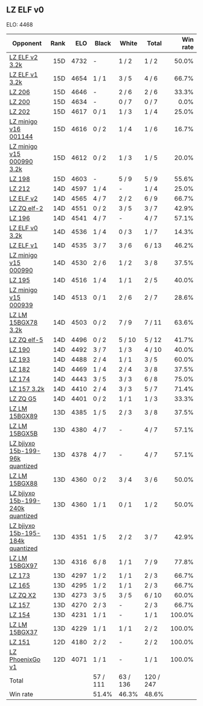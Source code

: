 ## LZ ELF v0 ##

ELO: 4468

Opponent | Rank | ELO | Black | White | Total | Win rate
---------|-----:|----:|-------|-------|-------|-------:
[LZ ELF v2 3.2k](LZ%20ELF%20v2%203.2k.md) | 15D | 4732 | - | 1 / 2 | 1 / 2 | 50.0%
[LZ ELF v1 3.2k](LZ%20ELF%20v1%203.2k.md) | 15D | 4654 | 1 / 1 | 3 / 5 | 4 / 6 | 66.7%
[LZ 206](LZ%20206.md) | 15D | 4646 | - | 2 / 6 | 2 / 6 | 33.3%
[LZ 200](LZ%20200.md) | 15D | 4634 | - | 0 / 7 | 0 / 7 | 0.0%
[LZ 202](LZ%20202.md) | 15D | 4617 | 0 / 1 | 1 / 3 | 1 / 4 | 25.0%
[LZ minigo v16 001144](LZ%20minigo%20v16%20001144.md) | 15D | 4616 | 0 / 2 | 1 / 4 | 1 / 6 | 16.7%
[LZ minigo v15 000990 3.2k](LZ%20minigo%20v15%20000990%203.2k.md) | 15D | 4612 | 0 / 2 | 1 / 3 | 1 / 5 | 20.0%
[LZ 198](LZ%20198.md) | 15D | 4603 | - | 5 / 9 | 5 / 9 | 55.6%
[LZ 212](LZ%20212.md) | 14D | 4597 | 1 / 4 | - | 1 / 4 | 25.0%
[LZ ELF v2](LZ%20ELF%20v2.md) | 14D | 4565 | 4 / 7 | 2 / 2 | 6 / 9 | 66.7%
[LZ ZQ elf-2](LZ%20ZQ%20elf-2.md) | 14D | 4551 | 0 / 2 | 3 / 5 | 3 / 7 | 42.9%
[LZ 196](LZ%20196.md) | 14D | 4541 | 4 / 7 | - | 4 / 7 | 57.1%
[LZ ELF v0 3.2k](LZ%20ELF%20v0%203.2k.md) | 14D | 4536 | 1 / 4 | 0 / 3 | 1 / 7 | 14.3%
[LZ ELF v1](LZ%20ELF%20v1.md) | 14D | 4535 | 3 / 7 | 3 / 6 | 6 / 13 | 46.2%
[LZ minigo v15 000990](LZ%20minigo%20v15%20000990.md) | 14D | 4530 | 2 / 6 | 1 / 2 | 3 / 8 | 37.5%
[LZ 195](LZ%20195.md) | 14D | 4516 | 1 / 4 | 1 / 1 | 2 / 5 | 40.0%
[LZ minigo v15 000939](LZ%20minigo%20v15%20000939.md) | 14D | 4513 | 0 / 1 | 2 / 6 | 2 / 7 | 28.6%
[LZ LM 15BGX78 3.2k](LZ%20LM%2015BGX78%203.2k.md) | 14D | 4503 | 0 / 2 | 7 / 9 | 7 / 11 | 63.6%
[LZ ZQ elf-5](LZ%20ZQ%20elf-5.md) | 14D | 4496 | 0 / 2 | 5 / 10 | 5 / 12 | 41.7%
[LZ 190](LZ%20190.md) | 14D | 4492 | 3 / 7 | 1 / 3 | 4 / 10 | 40.0%
[LZ 193](LZ%20193.md) | 14D | 4488 | 2 / 4 | 1 / 1 | 3 / 5 | 60.0%
[LZ 182](LZ%20182.md) | 14D | 4469 | 1 / 4 | 2 / 4 | 3 / 8 | 37.5%
[LZ 174](LZ%20174.md) | 14D | 4443 | 3 / 5 | 3 / 3 | 6 / 8 | 75.0%
[LZ 157 3.2k](LZ%20157%203.2k.md) | 14D | 4410 | 2 / 4 | 3 / 3 | 5 / 7 | 71.4%
[LZ ZQ G5](LZ%20ZQ%20G5.md) | 14D | 4401 | 0 / 2 | 1 / 1 | 1 / 3 | 33.3%
[LZ LM 15BGX89](LZ%20LM%2015BGX89.md) | 13D | 4385 | 1 / 5 | 2 / 3 | 3 / 8 | 37.5%
[LZ LM 15BGX5B](LZ%20LM%2015BGX5B.md) | 13D | 4380 | 4 / 7 | - | 4 / 7 | 57.1%
[LZ bjiyxo 15b-199-96k quantized](LZ%20bjiyxo%2015b-199-96k%20quantized.md) | 13D | 4378 | 4 / 7 | - | 4 / 7 | 57.1%
[LZ LM 15BGX88](LZ%20LM%2015BGX88.md) | 13D | 4360 | 0 / 2 | 3 / 4 | 3 / 6 | 50.0%
[LZ bjiyxo 15b-199-240k quantized](LZ%20bjiyxo%2015b-199-240k%20quantized.md) | 13D | 4360 | 1 / 1 | 0 / 1 | 1 / 2 | 50.0%
[LZ bjiyxo 15b-195-184k quantized](LZ%20bjiyxo%2015b-195-184k%20quantized.md) | 13D | 4351 | 1 / 5 | 2 / 2 | 3 / 7 | 42.9%
[LZ LM 15BGX97](LZ%20LM%2015BGX97.md) | 13D | 4316 | 6 / 8 | 1 / 1 | 7 / 9 | 77.8%
[LZ 173](LZ%20173.md) | 13D | 4297 | 1 / 2 | 1 / 1 | 2 / 3 | 66.7%
[LZ 165](LZ%20165.md) | 13D | 4295 | 1 / 2 | 1 / 1 | 2 / 3 | 66.7%
[LZ ZQ X2](LZ%20ZQ%20X2.md) | 13D | 4273 | 3 / 5 | 3 / 5 | 6 / 10 | 60.0%
[LZ 157](LZ%20157.md) | 13D | 4270 | 2 / 3 | - | 2 / 3 | 66.7%
[LZ 154](LZ%20154.md) | 13D | 4231 | 1 / 1 | - | 1 / 1 | 100.0%
[LZ LM 15BGX37](LZ%20LM%2015BGX37.md) | 13D | 4229 | 1 / 1 | 1 / 1 | 2 / 2 | 100.0%
[LZ 151](LZ%20151.md) | 12D | 4180 | 2 / 2 | - | 2 / 2 | 100.0%
[LZ PhoenixGo v1](LZ%20PhoenixGo%20v1.md) | 12D | 4071 | 1 / 1 | - | 1 / 1 | 100.0%
Total | | | 57 / 111 | 63 / 136 | 120 / 247 | 
Win rate| | | 51.4% | 46.3% | 48.6% | 
